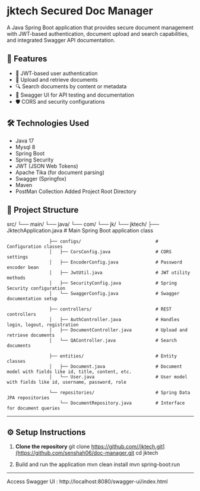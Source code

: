# jktech Secured Doc Manager

A Java Spring Boot application that provides secure document management with JWT-based authentication, document upload and search capabilities, and integrated Swagger API documentation.

## 🚀 Features

- 🔐 JWT-based user authentication
- 📄 Upload and retrieve documents
- 🔍 Search documents by content or metadata
- 📘 Swagger UI for API testing and documentation
- 🛡️ CORS and security configurations

## 🛠️ Technologies Used

- Java 17
- Mysql 8
- Spring Boot
- Spring Security
- JWT (JSON Web Tokens)
- Apache Tika (for document parsing)
- Swagger (Springfox)
- Maven
- PostMan Collection Added Project Root Directory

## 📁 Project Structure
src/
└── main/
    └── java/
        └── com/
            └── jk/
                └── jktech/
                    ├── JktechApplication.java               # Main Spring Boot application class
                    
                    ├── configs/                            # Configuration classes
                    │   ├── CorsConfig.java                 # CORS settings
                    │   ├── EncoderConfig.java              # Password encoder bean
                    │   ├── JwtUtil.java                    # JWT utility methods
                    │   ├── SecurityConfig.java             # Spring Security configuration
                    │   └── SwaggerConfig.java              # Swagger documentation setup
                    
                    ├── controllers/                        # REST controllers
                    │   ├── AuthController.java             # Handles login, logout, registration
                    │   ├── DocumentController.java         # Upload and retrieve documents
                    │   └── QAController.java               # Search documents
                    
                    ├── entities/                           # Entity classes
                    │   ├── Document.java                   # Document model with fields like id, title, content, etc.
                    │   └── User.java                       # User model with fields like id, username, password, role
                    
                    └── repositories/                       # Spring Data JPA repositories
                        └── DocumentRepository.java         # Interface for document queries
--------------------------------------------------------------------------------------------------------------------------------------
## ⚙️ Setup Instructions

1. **Clone the repository**
   git clone https://github.com//jktech.git](https://github.com/senshah06/doc-manager.git
   cd jktech

2. Build and run the application
    mvn clean install
    mvn spring-boot:run
---------------------------------------------------------------------------------------------------------------------------------------
Access Swagger UI : http://localhost:8080/swagger-ui/index.html

   

                        
                        
